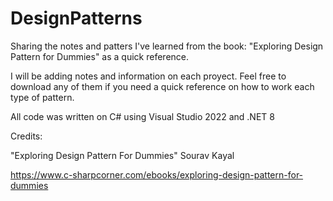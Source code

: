 # DesignPatterns
Sharing the notes and patters I've learned from the book: "Exploring Design Pattern for Dummies" as a quick reference.

I will be adding notes and information on each proyect. Feel free to download any of them if you need a quick reference
on how to work each type of pattern.

All code was written on C# using Visual Studio 2022 and .NET 8

Credits:

"Exploring Design Pattern For Dummies"
Sourav Kayal

https://www.c-sharpcorner.com/ebooks/exploring-design-pattern-for-dummies
